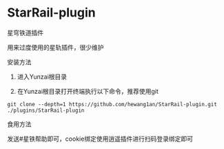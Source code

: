 # StarRail-plugin
星穹铁道插件

用来过度使用的星轨插件，很少维护

安装方法

1. 进入Yunzai根目录

2. 在Yunzai根目录打开终端执行以下命令，推荐使用git

```shell
git clone --depth=1 https://github.com/hewang1an/StarRail-plugin.git ./plugins/StarRail-plugin
```

食用方法

发送#星铁帮助即可，cookie绑定使用逍遥插件进行扫码登录绑定即可
